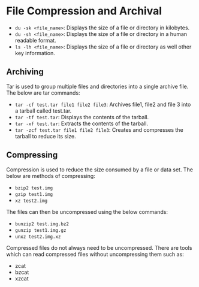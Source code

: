 # File Compression and Archival
 
- `du -sk <file_name>`: Displays the size of a file or directory in kilobytes.
- `du -sh <file_name>`: Displays the size of a file or directory in a human readable format.
- `ls -lh <file_name>`: Displays the size of a file or directory as well other key information.

## Archiving
Tar is used to group multiple files and directories into a single archive file. The below are tar commands:

- `tar -cf test.tar file1 file2 file3`: Archives file1, file2 and file 3 into a tarball called test.tar.
- `tar -tf test.tar`: Displays the contents of the tarball.
- `tar -xf test.tar`: Extracts the contents of the tarball.
- `tar -zcf test.tar file1 file2 file3`: Creates and compresses the tarball to reduce its size.

## Compressing
Compression is used to reduce the size consumed by a file or data set. The below are methods of compressing:

- `bzip2 test.img`
- `gzip test1.img`
- `xz test2.img`

The files can then be uncompressed using the below commands:

- `bunzip2 test.img.bz2`
- `gunzip test1.img.gz`
- `unxz test2.img.xz`

Compressed files do not always need to be uncompressed. There are tools which can read compressed files without uncompressing them such as:

- zcat
- bzcat
- xzcat